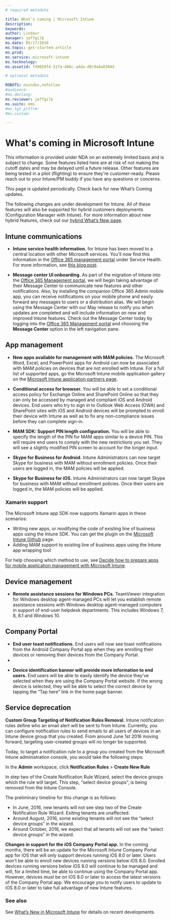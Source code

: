 ```yaml
---
# required metadata

title: What's coming | Microsoft Intune
description:
keywords:
author: Lindavr
manager: jeffgilb
ms.date: 05/17/2016
ms.topic: get-started-article
ms.prod:
ms.service: microsoft-intune
ms.technology:
ms.assetid: f49650f4-31fa-406c-a4da-d8c9a4a8384d

# optional metadata

ROBOTS: noindex,nofollow
#audience:
#ms.devlang:
ms.reviewer: jeffgilb
ms.suite: ems
#ms.tgt_pltfrm:
#ms.custom:

---
```


# What's coming in Microsoft Intune
This information is provided under NDA on an extremely limited basis and is subject to change. Some features listed here are at risk of not making the cutoff dates and may be delayed until a future release. Other features are being tested in a pilot (flighting) to ensure they're customer-ready. Please reach out to your Intune/PM buddy if you have any questions or concerns.

This page is updated periodically. Check back for new What’s Coming updates.

The following changes are under development for Intune. All of these features will also be supported for hybrid customers deployments (Configuration Manager with Intune). For more information about new hybrid features, check out our [hybrid What’s New page](https://technet.microsoft.com/en-US/library/mt718155(TechNet.10).aspx).

## Intune communications
- **Intune service health information.** for Intune has been moved to a central location with other Microsoft services. You'll now find this information in the [Office 365 management portal](https://portal.office.com/Admin/Default.aspx) under Service Health. For more information, see [this blog post](https://blogs.technet.microsoft.com/microsoftintune/2016/04/28/intune-service-health-is-now-available-in-the-office-365-portal/).

- **Message center UI onboarding.** As part of the migration of Intune into the [Office 365 Management portal](https://portal.office.com/), we will begin taking advantage of their Message Center to communicate new features and other notifications. Also, by installing the companion Office 365 Admin mobile app, you can receive notifications on your mobile phone and easily forward any messages to users or a distribution alias.
We will begin using the Message Center with our May release to notify you when updates are completed and will include information on new and improved Intune features. Check out the Message Center today by logging into the [Office 365 Management portal](https://portal.office.com/) and choosing the **Message Center** option in the left navigation pane.

## App management
- **New apps available for management with MAM policies.** The Microsoft Word, Excel, and PowerPoint apps for Android can now be associated with MAM policies on devices that are not enrolled with Intune. For a full list of supported apps, go the Microsoft Intune mobile application gallery on the [Microsoft Intune application partners page](https://www.microsoft.com/en-us/server-cloud/products/microsoft-intune/partners.aspx).

<!--- New feature:
**Rights Management app for Android**
We just released the new Rights Management app for Android (RMS sharing). This new app allows you to deploy one app instead of three separate apps to securely view corporate files on Android devices. The RMS sharing app has added support for Intune mobile application management (MAM), as well as support for viewing audio video (AV), image, and PDF files protected by Intune. All files and formats supported by the Intune Viewer apps are fully supported by the RMS sharing app when used with Intune management. You can now deploy the RMS sharing app with Intune MAM policy so you can view images, AV, and PDF files using just a single app, through both Intune MDM and Intune MAM without device enrollment.

With the release of the new RMS sharing app, we are removing the following Intune Viewer apps, beginning August, 2016: 
- Intune AV Viewer
- Intune PDF Viewer
- Intune Image Viewer for Android from Google Play
- Intune administrators will no longer be able to deploy the Intune Viewer apps on Android devices when this change is implemented. 

Instead of using the Intune Viewer apps, we recommend using the new Rights Management app (RMS sharing) for Android, which allows you to deploy one app instead of three separate apps to securely view corporate files on Android devices.  --->

- **Conditional access for browser.** You will be able to set a conditional access policy for Exchange Online and SharePoint Online so that they can only be accessed by managed and compliant iOS and Android devices. End users who try to sign in to Outlook Web Access (OWA) and SharePoint sites with iOS and Android devices will be prompted to enroll their device with Intune as well as to fix any non-compliance issues before they can complete sign-in.
<!---TFS 1175844--->

- **MAM SDK: Support PIN length configuration.** You will be able to specify the length of the PIN for MAM apps similar to a device PIN. This will require end users to comply with the new restrictions you set. They will see a slightly modified PIN screen to account for the longer input.
<!--- TFS 1104753--->

- **Skype for Business for Android.** Intune Administrators can now target Skype for business with MAM without enrollment policies.  Once their users are logged in, the MAM policies will be applied.
<!--- TFS item 1248444 --->

- **Skype for Business for iOS.** Intune Administrators can now target Skype for business with MAM without enrollment policies.  Once their users are logged in, the MAM policies will be applied.
<!--- TFS item 1248443 --->

### Xamarin support
The Microsoft Intune app SDK now supports Xamarin apps in these scenarios:

- Writing new apps, or modifying the code of existing line of business apps using the Intune SDK. You can get the plugin on the [Microsoft Intune Github](https://github.com/msintuneappsdk) page.
- Adding MAM support to existing line of business apps using the Intune app wrapping tool

For help choosing which method to use, see [Decide how to prepare apps for mobile application management with Microsoft Intune](https://docs.microsoft.com/en-us/intune/deploy-use/decide-how-to-prepare-apps-for-mobile-application-management-with-microsoft-intune).
<!--- TFS 1061478 & TFS 1152340--->


## Device management
- **Remote assistance sessions for Windows PCs.** TeamViewer integration for Windows desktop agent-managed PCs will let you establish remote assistance sessions with Windows desktop agent-managed computers in support of end-user helpdesk departments. This includes Windows 7, 8, 8.1 and Windows 10.
<!--- TFS 1284856--->



## Company Portal
- **End user toast notifications.** End users will now see toast notifications from the Android Company Portal app when they are enrolling their devices or removing their devices from the Company Portal.
-
* **Device identification banner will provide more information to end users.** End users will be able to easily identify the device they’ve selected when they are using the Company Portal website. If the wrong device is selected, they will be able to select the correct device by tapping the “Tap here” link in the home page banner.
<!--- TFS 1231157--->


## Service deprecation
**Custom Group Targeting of Notification Rules Removal.**
Intune notification rules define who an email alert will be sent to from Intune. Currently, you can configure notification rules to send emails to all users of devices in an Intune device group that you created. From around June 1st 2016 moving forward, targeting user-created groups will no longer be supported.

Today, to target a notification rule to a group you created from the Microsoft Intune administration console, you would take the following steps:

In the **Admin** workspace, click **Notification Rules** > **Create New Rule**

In step two of the Create Notification Rule Wizard, select the device groups which the rule will target. This step, “select device groups”, is being removed from the Intune Console.

The preliminary timeline for this change is as follows:
- In June, 2016, new tenants will not see step two of the Create Notification Rule Wizard. Exiting tenants are unaffected.
- Around August, 2016, some existing tenants will not see the “select device groups” in the wizard.
- Around October, 2016, we expect that all tenants will not see the “select device groups” in the wizard.

<!---	TFS 1278864--->
**Changes in support for the iOS Company Portal app.**
In the coming months, there will be an update for the Microsoft Intune Company Portal app for iOS that will only support devices running iOS 8.0 or later. Users won’t be able to enroll new devices running versions below iOS 8.0. Enrolled devices running versions below iOS 8.0 will continue to be managed and will, for a limited time, be able to continue using the Company Portal app. However, devices must be on iOS 8.0 or later to access the latest versions of the Company Portal app. We encourage you to notify users to update to iOS 8.0 or later to take full advantage of new Intune features.  







### See also
See [What’s New in Microsoft Intune](whats-new-in-microsoft-intune.md) for  details on recent developments.
